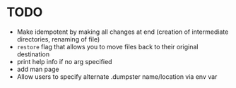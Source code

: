 # TODO
* Make idempotent by making all changes at end (creation of intermediate directories, renaming of
  file)
* `restore` flag that allows you to move files back to their original destination
* print help info if no arg specified
* add man page
* Allow users to specify alternate .dumpster name/location via env var
